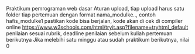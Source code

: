 Praktikum pemrograman web dasar
Aturan upload, 
tiap upload harus satu folder tiap pertemuan dengan format nama_modulke.., contoh hafis_modulke1 
pastikan kode bisa berjalan, kode akan di cek di compiler online https://www.w3schools.com/html/tryit.asp?filename=tryhtml_default
penilaian sesuai rubrik,
deadline penilaian sebelum kuliah pertemuan berikutnya 
Jika melebihi satu minggu atau sudah praktikum berikutnya, nilai 0
